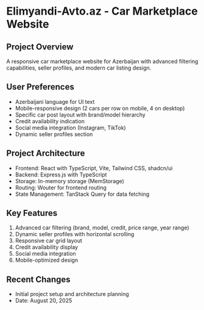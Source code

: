 # Elimyandi-Avto.az - Car Marketplace Website

## Project Overview
A responsive car marketplace website for Azerbaijan with advanced filtering capabilities, seller profiles, and modern car listing design.

## User Preferences
- Azerbaijani language for UI text
- Mobile-responsive design (2 cars per row on mobile, 4 on desktop)
- Specific car post layout with brand/model hierarchy
- Credit availability indication
- Social media integration (Instagram, TikTok)
- Dynamic seller profiles section

## Project Architecture
- Frontend: React with TypeScript, Vite, Tailwind CSS, shadcn/ui
- Backend: Express.js with TypeScript
- Storage: In-memory storage (MemStorage)
- Routing: Wouter for frontend routing
- State Management: TanStack Query for data fetching

## Key Features
1. Advanced car filtering (brand, model, credit, price range, year range)
2. Dynamic seller profiles with horizontal scrolling
3. Responsive car grid layout
4. Credit availability display
5. Social media integration
6. Mobile-optimized design

## Recent Changes
- Initial project setup and architecture planning
- Date: August 20, 2025